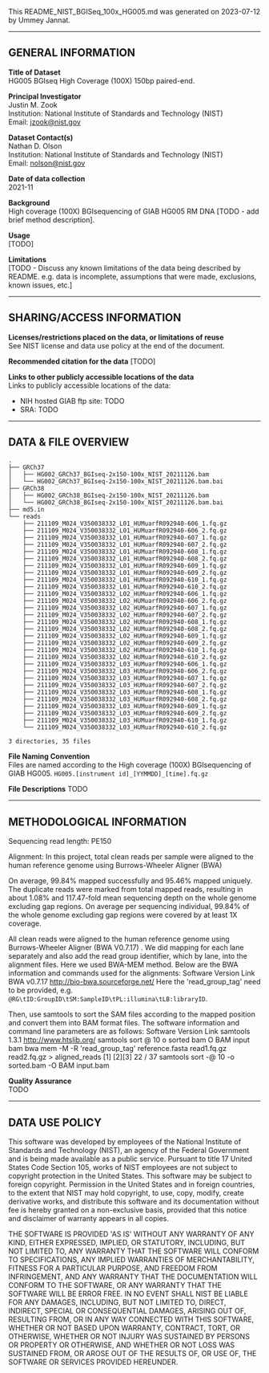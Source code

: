 This README_NIST_BGISeq_100x_HG005.md was generated on 2023-07-12 by Ummey Jannat.

------------------- 
GENERAL INFORMATION
-------------------

**Title of Dataset**\
HG005 BGIseq High Coverage (100X) 150bp paired-end.

**Principal Investigator**\
Justin M. Zook\
Institution: National Institute of Standards and Technology (NIST)\
Email: jzook@nist.gov

**Dataset Contact(s)**\
Nathan D. Olson\
Institution: National Institute of Standards and Technology (NIST)\
Email: nolson@nist.gov

**Date of data collection**\
2021-11

**Background**\
High coverage (100X) BGIsequencing of GIAB HG005 RM DNA [TODO - add brief method description].

**Usage**\
[TODO]

**Limitations**\
[TODO - Discuss any known limitations of the data being described by
README. e.g. data is incomplete, assumptions that were made, exclusions, known
issues, etc.]

--------------------------
SHARING/ACCESS INFORMATION
--------------------------

**Licenses/restrictions placed on the data, or limitations of reuse**\
See NIST license and data use policy at the end of the document.

**Recommended citation for the data**
[TODO]

**Links to other publicly accessible locations of the data**\
Links to publicly accessible locations of the data:

- NIH hosted GIAB ftp site: TODO
- SRA: TODO 

--------------------
DATA & FILE OVERVIEW
--------------------
 
```
.
├── GRCh37
│   ├── HG002_GRCh37_BGIseq-2x150-100x_NIST_20211126.bam
│   └── HG002_GRCh37_BGIseq-2x150-100x_NIST_20211126.bam.bai
├── GRCh38
│   ├── HG002_GRCh38_BGIseq-2x150-100x_NIST_20211126.bam
│   └── HG002_GRCh38_BGIseq-2x150-100x_NIST_20211126.bam.bai
├── md5.in
└── reads
    ├── 211109_M024_V350038332_L01_HUMuarfR092940-606_1.fq.gz
    ├── 211109_M024_V350038332_L01_HUMuarfR092940-606_2.fq.gz
    ├── 211109_M024_V350038332_L01_HUMuarfR092940-607_1.fq.gz
    ├── 211109_M024_V350038332_L01_HUMuarfR092940-607_2.fq.gz
    ├── 211109_M024_V350038332_L01_HUMuarfR092940-608_1.fq.gz
    ├── 211109_M024_V350038332_L01_HUMuarfR092940-608_2.fq.gz
    ├── 211109_M024_V350038332_L01_HUMuarfR092940-609_1.fq.gz
    ├── 211109_M024_V350038332_L01_HUMuarfR092940-609_2.fq.gz
    ├── 211109_M024_V350038332_L01_HUMuarfR092940-610_1.fq.gz
    ├── 211109_M024_V350038332_L01_HUMuarfR092940-610_2.fq.gz
    ├── 211109_M024_V350038332_L02_HUMuarfR092940-606_1.fq.gz
    ├── 211109_M024_V350038332_L02_HUMuarfR092940-606_2.fq.gz
    ├── 211109_M024_V350038332_L02_HUMuarfR092940-607_1.fq.gz
    ├── 211109_M024_V350038332_L02_HUMuarfR092940-607_2.fq.gz
    ├── 211109_M024_V350038332_L02_HUMuarfR092940-608_1.fq.gz
    ├── 211109_M024_V350038332_L02_HUMuarfR092940-608_2.fq.gz
    ├── 211109_M024_V350038332_L02_HUMuarfR092940-609_1.fq.gz
    ├── 211109_M024_V350038332_L02_HUMuarfR092940-609_2.fq.gz
    ├── 211109_M024_V350038332_L02_HUMuarfR092940-610_1.fq.gz
    ├── 211109_M024_V350038332_L02_HUMuarfR092940-610_2.fq.gz
    ├── 211109_M024_V350038332_L03_HUMuarfR092940-606_1.fq.gz
    ├── 211109_M024_V350038332_L03_HUMuarfR092940-606_2.fq.gz
    ├── 211109_M024_V350038332_L03_HUMuarfR092940-607_1.fq.gz
    ├── 211109_M024_V350038332_L03_HUMuarfR092940-607_2.fq.gz
    ├── 211109_M024_V350038332_L03_HUMuarfR092940-608_1.fq.gz
    ├── 211109_M024_V350038332_L03_HUMuarfR092940-608_2.fq.gz
    ├── 211109_M024_V350038332_L03_HUMuarfR092940-609_1.fq.gz
    ├── 211109_M024_V350038332_L03_HUMuarfR092940-609_2.fq.gz
    ├── 211109_M024_V350038332_L03_HUMuarfR092940-610_1.fq.gz
    └── 211109_M024_V350038332_L03_HUMuarfR092940-610_2.fq.gz

3 directories, 35 files

```


**File Naming Convention**\
Files are named according to the High coverage (100X) BGIsequencing of GIAB HG005. `HG005.[instrument id]_[YYMMDD]_[time].fq.gz`

**File Descriptions**
TODO

--------------------------
METHODOLOGICAL INFORMATION
--------------------------
Sequencing read length: PE150

Alignment: In this project, total clean reads per sample were aligned to the human reference genome using Burrows-Wheeler Aligner (BWA)

On average, 99.84% mapped successfully and 95.46% mapped uniquely. The duplicate reads were marked from total mapped reads, resulting in about 1.08% and 117.47-fold mean sequencing depth on the whole genome excluding gap regions. On average per sequencing individual, 99.84% of the whole genome excluding gap regions were covered by at least 1X coverage.

All clean reads were aligned to the human reference genome using Burrows-Wheeler Aligner (BWA
V0.7.17) . We did mapping for each lane separately and also add the read group identifier, which
by lane, into the alignment files. Here we used BWA-MEM method. Below are the BWA information
and commands used for the alignments:
Software Version Link
BWA v0.7.17 http://bio-bwa.sourceforge.net/
Here the 'read_group_tag' need to be provided, e.g. `@RG\tID:GroupID\tSM:SampleID\tPL:illumina\tLB:libraryID`.

Then, use samtools to sort the SAM files according to the mapped position and convert them into
BAM format files. The software information and command line parameters are as follows:
Software Version Link
samtools 1.3.1 http://www.htslib.org/
samtools sort @ 10 o sorted bam O BAM input bam
bwa mem -M -R 'read_group_tag' reference.fasta read1.fq.gz read2.fq.gz > aligned_reads
[1]
[2][3]
22 / 37
samtools sort -@ 10 -o sorted.bam -O BAM input.bam

**Quality Assurance**\
TODO

--------------------------
DATA USE POLICY
--------------------------

This software was developed by employees of the National Institute of Standards
and Technology (NIST), an agency of the Federal Government and is being made
available as a public service. Pursuant to title 17 United States Code Section
105, works of NIST employees are not subject to copyright protection in the
United States. This software may be subject to foreign copyright. Permission in
the United States and in foreign countries, to the extent that NIST may hold
copyright, to use, copy, modify, create derivative works, and distribute this
software and its documentation without fee is hereby granted on a non-exclusive
basis, provided that this notice and disclaimer of warranty appears in all
copies.

THE SOFTWARE IS PROVIDED 'AS IS' WITHOUT ANY WARRANTY OF ANY KIND, EITHER
EXPRESSED, IMPLIED, OR STATUTORY, INCLUDING, BUT NOT LIMITED TO, ANY WARRANTY
THAT THE SOFTWARE WILL CONFORM TO SPECIFICATIONS, ANY IMPLIED WARRANTIES OF
MERCHANTABILITY, FITNESS FOR A PARTICULAR PURPOSE, AND FREEDOM FROM
INFRINGEMENT, AND ANY WARRANTY THAT THE DOCUMENTATION WILL CONFORM TO THE
SOFTWARE, OR ANY WARRANTY THAT THE SOFTWARE WILL BE ERROR FREE. IN NO EVENT
SHALL NIST BE LIABLE FOR ANY DAMAGES, INCLUDING, BUT NOT LIMITED TO, DIRECT,
INDIRECT, SPECIAL OR CONSEQUENTIAL DAMAGES, ARISING OUT OF, RESULTING FROM, OR
IN ANY WAY CONNECTED WITH THIS SOFTWARE, WHETHER OR NOT BASED UPON WARRANTY,
CONTRACT, TORT, OR OTHERWISE, WHETHER OR NOT INJURY WAS SUSTAINED BY PERSONS OR
PROPERTY OR OTHERWISE, AND WHETHER OR NOT LOSS WAS SUSTAINED FROM, OR AROSE OUT
OF THE RESULTS OF, OR USE OF, THE SOFTWARE OR SERVICES PROVIDED HEREUNDER.

